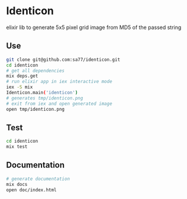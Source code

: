 # Identicon

elixir lib to generate 5x5 pixel grid image from MD5 of the passed string

## Use

```bash
git clone git@github.com:sa77/identicon.git
cd identicon
# get all dependencies
mix deps.get
# run elixir app in iex interactive mode
iex -S mix
Identicon.main('identicon')
# generates tmp/identicon.png
# exit from iex and open generated image
open tmp/identicon.png
```

## Test

```bash
cd identicon
mix test
```

## Documentation

```bash
# generate documentation
mix docs
open doc/index.html
```

